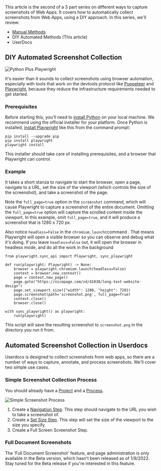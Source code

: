 This article is the second of a 3 part series on different ways to capture screenshots of Web Apps. It covers how to automatically collect screenshots from Web Apps, using a DIY approach. In this series, we'll review:

* [Manual Methods](https://user-docs.com/2022/01/11/manual-screenshot-collection-methods/)
* DIY Automated Methods (This article)
* UserDocs 

## DIY Automated Screenshot Collection

![Python Plus Playwright](images/python_plus_playwright.png)

It's easier than it sounds to collect screenshots using browser automation, especially with tools that work on the devtools protocol like [Puppeteer](https://developers.google.com/web/tools/puppeteer) and [Playwright](https://playwright.dev/), because they reduce the infrastructure requirements needed to get started.

### Prerequisites

Before starting this, you'll need to [install Python](https://www.python.org/downloads/) on your local machine. We recommend using the official installer for your platform. Once Python is installed, [install Playwright](https://playwright.dev/python/docs/intro#installation) like this from the command prompt:

```
pip install --upgrade pip
pip install playwright
playwright install
```

This installer should take care of installing prerequisites, and a browser that Playwright can control.

### Example

It takes a short stanza to navigate to start the browser, open a page, navigate to a URL, set the size of the viewport (which controls the size of the screenshot), and take a screenshot of the page.

Note the `full_page=true` option in the `screenshot` command, which will cause Playwright to capture a screenshot of the entire document. Omitting the `full_page=true` option will capture the scrolled content inside the viewport. In this example, omit `full_page=true`, and it will produce a screenshot that is 1280 x 720 px.

Also notice `headless=False` in the `chromium.launch`ccommand . That means Playwright will open a visible browser so you can observe and debug what it's doing. If you leave `headless=False` out, it will open the browser in headless mode, and do all the work in the background

```
from playwright.sync_api import Playwright, sync_playwright

def run(playwright: Playwright) -> None:
    browser = playwright.chromium.launch(headless=False)
    context = browser.new_context()
    page = context.new_page()
    page.goto("https://nicepage.com/sd/41038/long-text-website-design")
    page.set_viewport_size({"width": 1280, "height": 720})
    page.screenshot(path='screenshot.png', full_page=True)
    context.close()
    browser.close()

with sync_playwright() as playwright:
    run(playwright)
```

This script will save the resulting screenshot to `screenshot.png` in the directory you run it from.

## Automated Screenshot Collection in Userdocs

Userdocs is designed to collect screenshots from web apps, so there are a number of ways to capture, annotate, and process screenshots. We'll cover two simple use cases.

### Simple Screenshot Collection Process

You should already have a [Project](https://user-docs.com/docs/userdocs-web-documentation/projects/) and a [Process](https://user-docs.com/docs/userdocs-web-documentation/processes/).

![Simple Screenshot Process](images/simple_screenshot_process.png)

1. Create a [Navigation Step](https://user-docs.com/docs/userdocs-web-documentation/steps/step-types/navigation-step-form/). This step should navigate to the URL you wish to take a screenshot of.
2. Create a [Set Size Step](https://user-docs.com/docs/userdocs-web-documentation/steps/step-types/set-size-explicit-step/). This step will set the size of the viewport to the size you specify.
3. Create a Full Screen Screenshot Step.

### Full Document Screenshots

The 'Full Document Screenshot' feature, and page administration is only available in the Beta version, which hasn't been released as of 1/9/2022. Stay tuned for the Beta release if you're interested in this feature.

